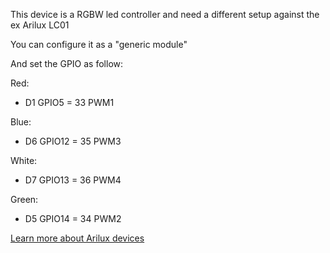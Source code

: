 This device is a RGBW led controller and need a different setup against the ex Arilux LC01

You can configure it as a "generic module"

And set the GPIO as follow:

Red:
* D1 GPIO5 = 33 PWM1

Blue:
* D6 GPIO12 = 35 PWM3

White:
* D7 GPIO13 = 36 PWM4

Green:
* D5 GPIO14 = 34 PWM2

[Learn more about Arilux devices](devices/MagicHome-with-ESP8285)